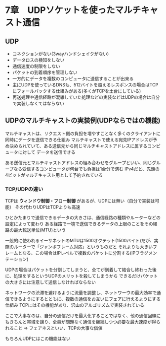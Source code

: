 # 7章　UDPソケットを使ったマルチキャスト通信

## UDP
* コネクションがない(3wayハンドシェイクがない)
* データロスの検知をしない
* 通信速度の制限をしない
* パケットの到着順序を管理しない
* 一方的にデータを複数のコンピュータに送信することが出来る
* 主にUDPを使っているDNSも、512バイトを超えるレスポンスの場合はTCPにフォールバックする仕組みがある(多くがTCPを土台にしている)
* 再送処理や通信経路が混雑していた処理などの実装などはUDPの場合は自分で実装しなくてはならない

## UDPのマルチキャストの実装例(UDPならではの機能)
マルチキャストは、リクエスト側の負担を増やすことなく多くのクライアントに同時にデータを送信できる仕組み
マルチキャストで使える宛先IPアドレスが予め決められていて、ある送信元から同じマルチキャストアドレスに属するコンピュータに対して
データを送信できる

ある送信元とマルチキャストアドレスの組み合わせをグループといい、同じグループなら受信するコンピュータが何台でも負担は1台分で済む
IPv4だと、先頭の4ビットがマルチキャスト用として予約されている

### TCP/UDPの違い
TCPは **ウィンドウ制御・フロー制御** があるが、UDPには無い（自分で実装は可能）
その代わりUDPはTCPよりも高速

ひとかたまりで送信できるデータの大きさは、通信経路の種類やルーターなどの設定によって変わり
ある経路で一塊で送信できるデータの上限のことをその経路の最大転送単位(MTU)という

一般的に使われるイーサネットのMTUは1500オクテット(1500バイト)だが、実際のルーターで「ジャンボフレーム対応」というものだと
それよりも大きいフレームとなる、この場合はIPレベルで複数のパケットに分割する(IPフラグメンテーション)

UDPの場合はパケットを分割してしまうと、全てが到着して結合し終わった後に、処理をするというUDPのメリットを殺してしまうから
できるだけパケットの大きさには注意して送信しなければならない

ネットワークの渋滞を避けるように流量を調整し、ネットワーウの最大効率で通信できるようにするとともに、複数の通信をお互いにフェアに行えるようにする仕組み
TCPにはその機能があり、沢山のアルゴリズムで実装されている

ここで大事なのは、自分の通信だけを最大化することではなく、他の通信回線にもきちんと帯域を譲り、全員が問題なく通信を継続しつつ必要な最大速度が得られること
  => フェアネスといい、TCPの大事な価値

もちろんUDPにはこの機能はない